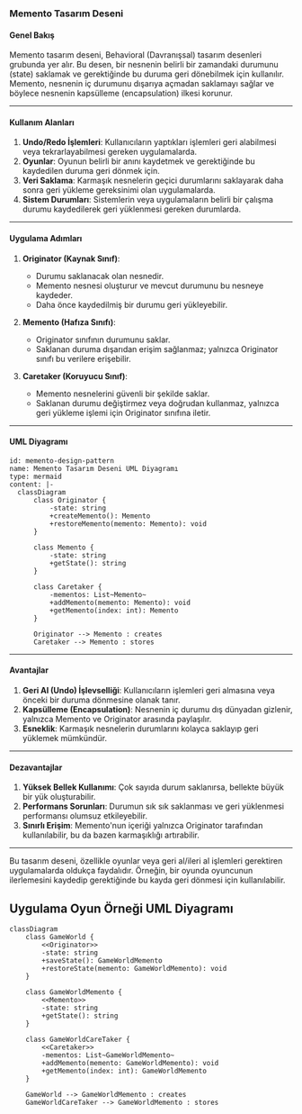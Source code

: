### **Memento Tasarım Deseni**

#### **Genel Bakış**
Memento tasarım deseni, Behavioral (Davranışsal) tasarım desenleri grubunda yer alır. Bu desen, bir nesnenin belirli bir zamandaki durumunu (state) saklamak ve gerektiğinde bu duruma geri dönebilmek için kullanılır. Memento, nesnenin iç durumunu dışarıya açmadan saklamayı sağlar ve böylece nesnenin kapsülleme (encapsulation) ilkesi korunur.

---

#### **Kullanım Alanları**
1. **Undo/Redo İşlemleri**: Kullanıcıların yaptıkları işlemleri geri alabilmesi veya tekrarlayabilmesi gereken uygulamalarda.
2. **Oyunlar**: Oyunun belirli bir anını kaydetmek ve gerektiğinde bu kaydedilen duruma geri dönmek için.
3. **Veri Saklama**: Karmaşık nesnelerin geçici durumlarını saklayarak daha sonra geri yükleme gereksinimi olan uygulamalarda.
4. **Sistem Durumları**: Sistemlerin veya uygulamaların belirli bir çalışma durumu kaydedilerek geri yüklenmesi gereken durumlarda.

---

#### **Uygulama Adımları**
1. **Originator (Kaynak Sınıf)**:
    - Durumu saklanacak olan nesnedir.
    - Memento nesnesi oluşturur ve mevcut durumunu bu nesneye kaydeder.
    - Daha önce kaydedilmiş bir durumu geri yükleyebilir.

2. **Memento (Hafıza Sınıfı)**:
    - Originator sınıfının durumunu saklar.
    - Saklanan duruma dışarıdan erişim sağlanmaz; yalnızca Originator sınıfı bu verilere erişebilir.

3. **Caretaker (Koruyucu Sınıf)**:
    - Memento nesnelerini güvenli bir şekilde saklar.
    - Saklanan durumu değiştirmez veya doğrudan kullanmaz, yalnızca geri yükleme işlemi için Originator sınıfına iletir.

---

#### **UML Diyagramı**

````artifact
id: memento-design-pattern
name: Memento Tasarım Deseni UML Diyagramı
type: mermaid
content: |-
  classDiagram
      class Originator {
          -state: string
          +createMemento(): Memento
          +restoreMemento(memento: Memento): void
      }

      class Memento {
          -state: string
          +getState(): string
      }

      class Caretaker {
          -mementos: List~Memento~
          +addMemento(memento: Memento): void
          +getMemento(index: int): Memento
      }

      Originator --> Memento : creates
      Caretaker --> Memento : stores
````

---

#### **Avantajlar**
1. **Geri Al (Undo) İşlevselliği**: Kullanıcıların işlemleri geri almasına veya önceki bir duruma dönmesine olanak tanır.
2. **Kapsülleme (Encapsulation)**: Nesnenin iç durumu dış dünyadan gizlenir, yalnızca Memento ve Originator arasında paylaşılır.
3. **Esneklik**: Karmaşık nesnelerin durumlarını kolayca saklayıp geri yüklemek mümkündür.

---

#### **Dezavantajlar**
1. **Yüksek Bellek Kullanımı**: Çok sayıda durum saklanırsa, bellekte büyük bir yük oluşturabilir.
2. **Performans Sorunları**: Durumun sık sık saklanması ve geri yüklenmesi performansı olumsuz etkileyebilir.
3. **Sınırlı Erişim**: Memento'nun içeriği yalnızca Originator tarafından kullanılabilir, bu da bazen karmaşıklığı artırabilir.

---

Bu tasarım deseni, özellikle oyunlar veya geri al/ileri al işlemleri gerektiren uygulamalarda oldukça faydalıdır. Örneğin, bir oyunda oyuncunun ilerlemesini kaydedip gerektiğinde bu kayda geri dönmesi için kullanılabilir.
## Uygulama Oyun Örneği UML Diyagramı
```mermaid
classDiagram
    class GameWorld {
        <<Originator>>
        -state: string
        +saveState(): GameWorldMemento
        +restoreState(memento: GameWorldMemento): void
    }

    class GameWorldMemento {
        <<Memento>>
        -state: string
        +getState(): string
    }

    class GameWorldCareTaker {
        <<Caretaker>>
        -mementos: List~GameWorldMemento~
        +addMemento(memento: GameWorldMemento): void
        +getMemento(index: int): GameWorldMemento
    }

    GameWorld --> GameWorldMemento : creates
    GameWorldCareTaker --> GameWorldMemento : stores
```
